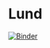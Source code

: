 # Lund

[![Binder](https://mybinder.org/badge_logo.svg)](https://mybinder.org/v2/gh/AStrittmatter/Lund/HEAD)
